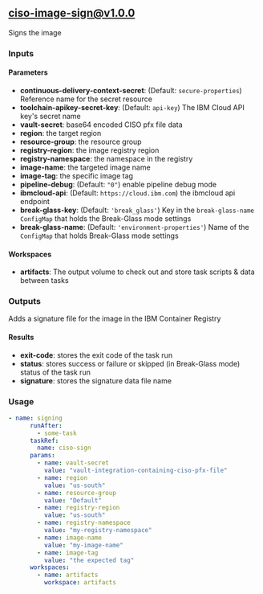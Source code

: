 ## ciso-image-sign@v1.0.0
Signs the image

### Inputs

#### Parameters

- **continuous-delivery-context-secret**: (Default: `secure-properties`) Reference name for the secret resource
- **toolchain-apikey-secret-key**: (Default: `api-key`) The IBM Cloud API key's secret name
- **vault-secret**: base64 encoded CISO pfx file data
- **region**: the target region
- **resource-group**: the resource group
- **registry-region**: the image registry region
- **registry-namespace**: the namespace in the registry
- **image-name**: the targeted image name
- **image-tag**: the specific image tag
- **pipeline-debug**: (Default: `"0"`) enable pipeline debug mode
- **ibmcloud-api**: (Default: `https://cloud.ibm.com`) the ibmcloud api endpoint
- **break-glass-key**: (Default: `'break_glass'`) Key in the `break-glass-name` `ConfigMap` that holds the Break-Glass mode settings
- **break-glass-name**: (Default: `'environment-properties'`) Name of the `ConfigMap` that holds Break-Glass mode settings

#### Workspaces

- **artifacts**: The output volume to check out and store task scripts & data between tasks

### Outputs
Adds a signature file for the image in the IBM Container Registry

#### Results
- **exit-code**: stores the exit code of the task run
- **status**: stores success or failure or skipped (in Break-Glass mode) status of the task run
- **signature**: stores the signature data file name
### Usage

```yaml
- name: signing
      runAfter:
        - some-task
      taskRef:
        name: ciso-sign
      params:
        - name: vault-secret
          value: "vault-integration-containing-ciso-pfx-file"
        - name: region
          value: "us-south"
        - name: resource-group
          value: "Default"
        - name: registry-region
          value: "us-south"
        - name: registry-namespace
          value: "my-registry-namespace"
        - name: image-name
          value: "my-image-name"
        - name: image-tag
          value: "the expected tag"
      workspaces:
        - name: artifacts
          workspace: artifacts
```